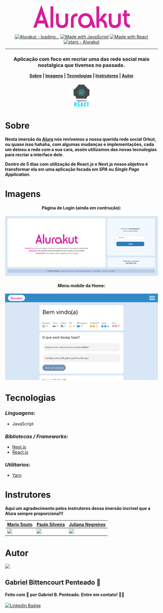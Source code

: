 <div align="center">
  <img src=".github/img/Alurakut.png" />
</div>

<br>

<div align="center">
  <a href="https://github.com/Alurakut/loading..."><img src="https://img.shields.io/static/v1?label=Alurakut&message=loading...&color=pink&logo=github" alt="Alurakut - loading..."></a>
  <a href="https://www.javascript.com/"><img src="https://img.shields.io/badge/Made_with-JavaScript-pink?logo=javascript&logoColor=yellow" alt="Made with JavaScript"></a>
  <a href="https://www.npmjs.com/package/react"><img src="https://img.shields.io/badge/React-17-pink?logo=react&logoColor=blue" alt="Made with React"></a>
  <a href="https://github.com/gabrlcj/Alurakut"><img src="https://img.shields.io/github/stars/gabrlcj/Alurakut?style=social" alt="stars - Alurakut"></a>
</div>

---

<h3 align="center">Aplicação com foco em recriar uma das rede social mais nostalgica que tivemos no passado.</h3>
<div align="center">
  <b>
    <a href="#sobre">Sobre</a> |
    <a href="#imagens">Imagens</a> |
    <a href="#tecnologias">Tecnologias</a> |
    <a href="#instrutores">Instrutores</a> |
    <a href="#autor">Autor</a>
  </b>
</div>

<br>

<div align="center">
  <img src=".github/img/Imersao-react.png" width="80" />
</div>


# Sobre
**Nesta imersão da [Alura](https://github.com/alura-challenges) nós revivemos a nossa querida rede social Orkut, ou quase isso hahaha, com algumas mudanças e implementações, cada um deixou a rede com a sua cara, assim utilizamos das novas tecnologias para recriar a interface dele.**

**Dentro de 5 dias com utilização de React.js e Next.js nosso objetivo é transformar ela em uma aplicação focada em *SPA* ou *Single Page Application*.**


# Imagens

<div align="center">
  <h4>Página de Login (ainda em contrução):</h4>
  <img src=".github/img/tela-de-login.png" />
  <h4>Menu mobile da Home:</h4>
  <img src=".github/img/mobile-home.png" />
</div>


# Tecnologias
### *Linguagens:*
 - JavaScript
  
### *Bibliotecas / Frameworks:*
  - [Next.js](https://nextjs.org/)
  - [React.js](https://pt-br.reactjs.org/)

### *Utilitarios:*
 - [Yarn](https://yarnpkg.com/)


# Instrutores
**Aqui um agradecimento pelos instrutores dessa imersão incrivel que a Alura sempre proporciona!!!**

| <a href="https://github.com/omariosouto">Mario Souto</a>  | <a href="https://github.com/peas">Paulo Silveira</a> | <a href="https://github.com/juunegreiros">Juliana Negreiros</a> |
| --------------------------------------------------------- | ---------------------------------------------------- | --------------------------------------------------------------- |
| <img src="https://unavatar.now.sh/github/omariosouto" width="230" /> | <img src="https://unavatar.now.sh/github/peas" width="230" /> | <img src="https://unavatar.now.sh/github/juunegreiros" width="230" /> |


# Autor

<img src="https://unavatar.now.sh/github/gabrlcj" width="275" />

## Gabriel Bittencourt Penteado 🔰

#### Feito com 🤎 por Gabriel B. Penteado. Entre em contato! 👋🏽

[![Linkedin Badge](https://img.shields.io/badge/-Gabriel-orange?style=flat-square&logo=Linkedin&logoColor=white&link=https://www.linkedin.com/in/gabriel-bittencourt-penteado/)](https://www.linkedin.com/in/gabriel-bittencourt-penteado/)
